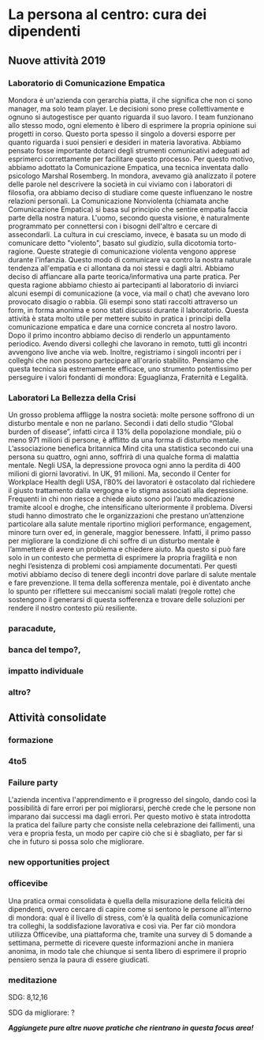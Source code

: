 # La persona al centro: cura dei dipendenti

## Nuove attività 2019

### Laboratorio di Comunicazione Empatica

Mondora è un'azienda con gerarchia piatta, il che significa che non ci sono manager, ma solo team player. Le decisioni sono prese collettivamente e ognuno si autogestisce per quanto riguarda il suo lavoro. I team funzionano allo stesso modo, ogni elemento è libero di esprimere la propria opinione sui progetti in corso. Questo porta spesso il singolo a doversi esporre per quanto riguarda i suoi pensieri e desideri in materia lavorativa. Abbiamo pensato fosse importante dotarci degli strumenti comunicativi adeguati ad esprimerci correttamente per facilitare questo processo. Per questo motivo, abbiamo adottato la Comunicazione Empatica, una tecnica inventata dallo psicologo Marshal Rosemberg. In mondora, avevamo già analizzato il potere delle parole nel descrivere la società in cui viviamo con i laboratori di filosofia, ora abbiamo deciso di studiare come queste influenzano le nostre relazioni personali. La Comunicazione Nonviolenta \(chiamata anche Comunicazione Empatica\) si basa sul principio che sentire empatia faccia parte della nostra natura. L'uomo, secondo questa visione, è naturalmente programmato per connettersi con i bisogni dell'altro e cercare di assecondarli. La cultura in cui cresciamo, invece, è basata su un modo di comunicare detto "violento", basato sul giudizio, sulla dicotomia torto-ragione. Queste strategie di comunicazione violenta vengono apprese durante l'infanzia. Questo modo di comunicare va contro la nostra naturale tendenza all'empatia e ci allontana da noi stessi e dagli altri. Abbiamo deciso di affiancare alla parte teorica/informativa una parte pratica. Per questa ragione abbiamo chiesto ai partecipanti al laboratorio di inviarci alcuni esempi di comunicazione \(a voce, via mail o chat\) che avevano loro provocato disagio o rabbia. Gli esempi sono stati raccolti attraverso un form, in forma anonima e sono stati discussi durante il laboratorio. Questa attività è stata molto utile per mettere subito in pratica i principi della comunicazione empatica e dare una cornice concreta al nostro lavoro. Dopo il primo incontro abbiamo deciso di renderlo un appuntamento periodico. Avendo diversi colleghi che lavorano in remoto, tutti gli incontri avvengono live anche via web. Inoltre, registriamo i singoli incontri per i colleghi che non possono partecipare all'orario stabilito. Pensiamo che questa tecnica sia estremamente efficace, uno strumento potentissimo per perseguire i valori fondanti di mondora: Eguaglianza, Fraternità e Legalità.

### Laboratori La Bellezza della Crisi

Un grosso problema affligge la nostra società: molte persone soffrono di un disturbo mentale e non ne parlano. Secondi i dati dello studio “Global burden of disease”, infatti circa il 13% della popolazione mondiale, più o meno 971 milioni di persone, è afflitto da una forma di disturbo mentale. L’associazione benefica britannica Mind cita una statistica secondo cui una persona su quattro, ogni anno, soffrirà di una qualche forma di malattia mentale. Negli USA, la depressione provoca ogni anno la perdita di 400 milioni di giorni lavorativi. In UK, 91 milioni. Ma, secondo il Center for Workplace Health degli USA, l’80% dei lavoratori è ostacolato dal richiedere il giusto trattamento dalla vergogna e lo stigma associati alla depressione. Frequenti in chi non riesce a chiede aiuto sono poi l’auto medicazione tramite alcool e droghe, che intensificano ulteriormente il problema. Diversi studi hanno dimostrato che le organizzazioni che prestano un’attenzione particolare alla salute mentale riportino migliori performance, engagement, minore turn over ed, in generale, maggior benessere. Infatti, il primo passo per migliorare la condizione di chi soffre di un disturbo mentale è l’ammettere di avere un problema e chiedere aiuto. Ma questo si può fare solo in un contesto che permetta di esprimere la propria fragilità e non neghi l’esistenza di problemi così ampiamente documentati. Per questi motivi abbiamo deciso di tenere degli incontri dove parlare di salute mentale e fare prevenzione. Il tema della sofferenza mentale, poi è diventato anche lo spunto per riflettere sui meccanismi sociali malati \(regole rotte\) che sostengono il generarsi di questa sofferenza e trovare delle soluzioni per rendere il nostro contesto più resiliente.

### paracadute,

### banca del tempo?,

### impatto individuale

### altro?

## Attività consolidate

### formazione

### 4to5

### Failure party

L'azienda incentiva l'apprendimento e il progresso del singolo, dando così la possibilità di fare errori per poi migliorarsi, perchè crede che le persone non imparano dai successi ma dagli errori. Per questo motivo è stata introdotta la pratica del failure party che consiste nella celebrazione dei fallimenti, una vera e propria festa, un modo per capire ciò che si è sbagliato, per far si che in futuro si possa solo che migliorare.

### new opportunities project

### officevibe

Una pratica ormai consolidata è quella della misurazione della felicità dei dipendenti, ovvero cercare di capire come si sentono le persone all'interno di mondora: qual è il livello di stress, com'è la qualità della comunicazione tra colleghi, la soddisfazione lavorativa e così via. Per far ciò mondora utilizza Officevibe, una piattaforma che, tramite una survey di 5 domande a settimana, permette di ricevere queste informazioni anche in maniera anonima, in modo tale che chiunque si senta libero di esprimere il proprio pensiero senza la paura di essere giudicati.

### meditazione

SDG: 8,12,16

SDG da migliorare: ?

 _**Aggiungete pure altre nuove pratiche che rientrano in questa focus area!**_ 

